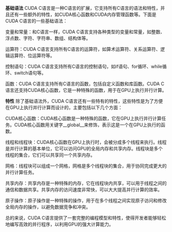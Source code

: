 **基础语法**
CUDA C语言是一种C语言的扩展，它支持所有C语言的语法和特性，并且还有一些额外的特性，如CUDA核心函数和CUDA内存管理函数等。下面是CUDA C语言的一些基础语法：

变量和常量：和C语言一样，CUDA C语言支持各种类型的变量和常量，如整数、浮点数、字符、字符串、数组、结构体等。

运算符：CUDA C语言支持所有C语言的运算符，如算术运算符、关系运算符、逻辑运算符、位运算符等。

控制语句：CUDA C语言支持所有C语言的控制语句，如if语句、for循环、while循环、switch语句等。

函数：CUDA C语言支持所有C语言的函数，包括自定义函数和库函数。CUDA C语言还支持CUDA核心函数，它是一种特殊的函数，用于在GPU上执行并行计算。

**特性**
除了基础语法外，CUDA C语言还有一些特有的特性，这些特性是为了方便在GPU上执行并行计算而设计的，主要包括以下几个方面：

CUDA核心函数：CUDA核心函数是一种特殊的函数，它在GPU上执行并行计算任务。CUDA核心函数用关键字__global__来修饰，表示这是一个在GPU上执行的函数。

线程和线程块：CUDA核心函数在GPU上执行时，会被分成多个线程来执行。线程是并行计算的基本单位，它可以访问GPU的全局内存和共享内存。线程块是多个线程的集合，它们可以共享同一个共享内存。

网格：线程块可以组成一个网格，网格是多个线程块的集合，用于协同完成更大的并行计算任务。

共享内存：共享内存是一种特殊的内存，它在线程块内共享，可以用于线程之间的通信和数据共享。共享内存的访问速度非常快，可以大大提高并行计算的效率。

原子操作：原子操作是一种特殊的操作，用于在多个线程之间实现原子访问和修改全局内存的操作，以避免数据竞争和冲突。

总的来说，CUDA C语言提供了一套完整的编程模型和特性，使得开发者能够轻松地编写高效的并行程序，以利用GPU的强大计算能力。